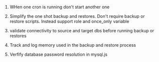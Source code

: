 1. WHen one cron is running don't start another one
2. Simplify the one shot backup and restores. Don't require backup or restore scripts. Instead support role and once_only variable

3. validate connectivity to source and target dbs before running backup or restores

4. Track and log memory used in the backup and restore process

5. Verfify database password resolution in mysql.js